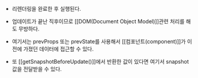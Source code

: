 - 리렌더링을 완료한 후 실행된다.
- 업데이트가 끝난 직후이므로 [[DOM(Document Object Model)]]관련 처리를 해도 무방하다.
- 여기서는 prevProps 또는 prevState를 사용해서 [[컴포넌트(component)]]가 이전에 가졌던 데이터에 접근할 수 있다.

- 또 [[getSnapshotBeforeUpdate()]]에서 반환한 값이 있다면 여기서 snapshot 값을 전달받을 수 있다.